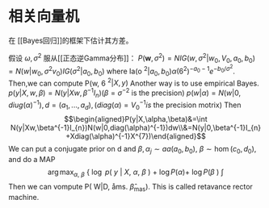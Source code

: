 # 相关向量机

在 [[Bayes回归]]的框架下估计其方差。

假设 $\omega,\sigma^{2}$ 服从[[正态逆Gamma分布]]：
$P(\boldsymbol{w},\sigma^{2})=NIG(w,\sigma^{2}|w_{0},V_{0},a_{0},b_{0})=N(w|w_{0},\sigma^{2}v_{0})IG(\sigma^{2}|a_{0},b_{0})$
where Ia(o $^2|a_0,b_0)\alpha(6^2)^{-a_0-1}e^{-b_0/\sigma^2}.$ Then,we can compute P(w, 6 $^2|X,y)$
Another way is to use empirical Bayes.
$p(y|X,w,\beta)=N(y|Xw,\beta^{-1}I_{n})(\beta=\sigma^{-2}$ is the precision)
$p(w|\alpha)=N(w|0,diug(\alpha)^{-1}),d=(a_{1},...,a_{d}),(diag(\alpha)=V_{0}^{-1}is$ the precision motrix)
Then
$$\begin{aligned}P(y|X,\alpha,\beta)&=\int N(y|Xw,\beta^{-1}I_{n})N(w|0,diag(\alpha)^{-1})dw\\&=N(y|0,\beta^{-1}I_{n}+Xdiag(\alpha)^{-1}X^{7})\end{aligned}$$
We can put a conjugate prior on d and $\beta,\alpha_j\sim aa(a_0,b_0)$,
$\beta\sim\hom(c_{0},d_{0})$, and do a MAP
$$\arg\max_{\alpha,\:\beta}\:\left\{\:\log\:p(\:y\:|\:X,\:\alpha,\:\beta\:\right)\:+\:\log P(\alpha)+\:\log P(\beta\:)\:\int $$
Then we can vompute P( W|D, åms. $\hat{\beta}_{\mathrm{mas}}).$ This is called retavance rector machine.